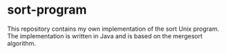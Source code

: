 # sort-program
This repository contains my own implementation of the sort Unix program. The implementation is written in Java and is based on the mergesort algorithm. 
